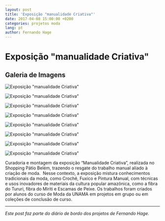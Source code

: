 ```yaml
---
layout: post
title: 'Exposição "manualidade Criativa"'
date: 2017-04-08 15:00:00 +0200
categories: projetos moda
lang: pt
author: Fernando Hage
---
```


# Exposição "manualidade Criativa"

## Galeria de Imagens

![Exposição "manualidade Criativa"](/assets/images/exposicao-manualidade-criativa-01.png)

![Exposição "manualidade Criativa"](/assets/images/exposicao-manualidade-criativa-02.jpg)

![Exposição "manualidade Criativa"](/assets/images/exposicao-manualidade-criativa-03.png)

![Exposição "manualidade Criativa"](/assets/images/exposicao-manualidade-criativa-04.jpg)

![Exposição "manualidade Criativa"](/assets/images/exposicao-manualidade-criativa-05.jpg)

![Exposição "manualidade Criativa"](/assets/images/exposicao-manualidade-criativa-06.jpg)

![Exposição "manualidade Criativa"](/assets/images/exposicao-manualidade-criativa-07.jpg)

![Exposição "manualidade Criativa"](/assets/images/exposicao-manualidade-criativa-08.jpg)

Curadoria e montagem da exposição “Manualidade Criativa”, realizada no Shopping Pátio Belém, trazendo o resgate do trabalho manual aliado à criação de moda.  Nesse contexto, a exposição mistura conhecimentos tradicionais da moda, como Crochê, Fuxico e Pintura Manual, com técnicas e usos inovadores de materiais da cultura popular amazônica, como a fibra do Tururi, fibra do Miriti e Escamas de Peixe. Os trabalhos foram criados por alunos do curso de Moda da UNAMA em projetos em grupo ou em coleções de conclusão de curso.

---

*Este post faz parte do diário de bordo dos projetos de Fernando Hage.*